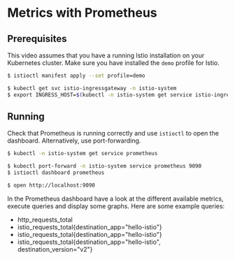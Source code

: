 # Metrics with Prometheus

## Prerequisites

This video assumes that you have a running Istio installation on your Kubernetes cluster. Make sure you have installed the `demo` profile for Istio.

```bash
$ istioctl manifest apply --set profile=demo

$ kubectl get svc istio-ingressgateway -n istio-system
$ export INGRESS_HOST=$(kubectl -n istio-system get service istio-ingressgateway -o jsonpath='{.status.loadBalancer.ingress[0].ip}')
```

## Running

Check that Prometheus is running correctly and use `istioctl` to open the dashboard. Alternatively, use port-forwarding.

```bash
$ kubectl -n istio-system get service prometheus

$ kubectl port-forward -n istio-system service prometheus 9090
$ istioctl dashboard prometheus

$ open http://localhost:9090
```

In the Prometheus dashboard have a look at the different available metrics, execute queries and display some graphs. Here are some example queries:

- http_requests_total
- istio_requests_total{destination_app="hello-istio"}
- istio_requests_total{destination_app="hello-istio"}
- istio_requests_total{destination_app="hello-istio", destination_version="v2"}